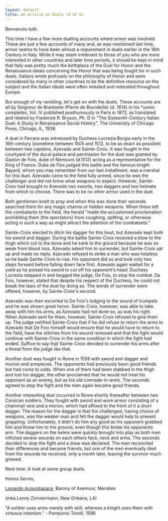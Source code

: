 ```yaml
---
layout: default
title: An Article on Duels (4 of 6)
---
```


Benvenuto tutti.

This time I have a few more dueling accounts where armor was
involved. These are just a few accounts of many and, as was
mentioned last time, armor seems to have been almost a
requirement in duels earlier in the 16th Century in Italy.
While it may seem irrelevant to those of you who are more
interested in other countries and later time periods, it
should be kept in mind that Italy was pretty much the birthplace
of the Duel for Honor and the Renaissance ideals concerning
the Honor that was being fought for in such duels. Italians
wrote profusely on the philosophy of Honor and were considered
by many in other countries to be the definitive resource on
the subject and the Italian ideals were often imitated and
reiterated throughout Europe.

But enough of my rambling, let's get on with the duels.
These accounts are all by Seigneur de Brantome (Pierre
de Bourdeille) (d. 1614) in his *uvres completes, Vol.
IV published posthumously in Paris in 1873, as translated
and related by Frederick R. Bryson, Ph. D in "The
Sixteenth-Century Italian Duel: A Study in Renaissance
Social History", The University of Chicago Press, Chicago, IL, 1938.

A duel in Ferrara was witnessed by Duchess Lucrezia Borgia
early in the 16th century (sometime between 1505 and 1512,
to be as exact as possible) between two captains, Azevado
and Sainte-Croix. It was fought in the courtyard of the
ducal palace and permission for the duel was granted by
Gaston de Foix, duke of Nemours (d.1512) acting as a
representative for the King of France. Duke de Foix
judged this battle and the famous knight Bayard, whom
you may remember from our last installment, was a marshal
for this duel. Azevado came to the field fully armed, since
he was the challenger and did not know what weapons to expect.
However, Sainte-Croix had brought to Azevado two swords, two
daggers and two helmets from which to choose. There was to
be no other armor used in the duel. 

Both gentlemen knelt to pray and when this was done their
seconds searched them for any magic charms or hidden weapons.
When these left the combatants to the field, the herald "made
the accustomed proclamation prohibiting them (the spectators)
from coughing, spitting, or otherwise acting in such a way as
might attract the attention of the combatants."

Sainte-Croix elected to ditch his dagger for this bout, but
Azevado kept both his sword and dagger. During the battle
Sainte-Croix received a blow to the thigh which cut to the
bone and he sank to the ground because he was so weak from
blood loss. Azevado asked him to surrender, but Sainte-Croix
sat up and made no reply. Azevado refused to strike a man who
was helpless so he bade Sainte-Croix to rise. His opponent
did so and took only two steps forward before falling down
face first. Azevado again waited for a yield as he poised
his sword to cut off his opponent's head. Duchess Lucrezia
stepped in and begged the judge, De Foix, to stop the
combat. De Foix, however, stated that despite his respect
of the Duchess, he could not break the laws of the duel
by doing so. The words of surrender were offered, however,
by Sainte-Croix's second.

Azevado was then escorted to De Foix's lodging to the sound
of trumpets and he was shown great honor. Sainte-Croix,
however, was able to take away with him his arms, as Azevado
had not done so, as was his right. When Azevado sent for them,
however, Sainte-Croix refused to give them up. The judge
notified Sainte-Croix that if he did refuse to return the
arms to Azevado that De Foix himself would ensure that he
would have to return to the field, have the stitches from
his wound removed and that the fight would continue with
Sainte-Croix in the same condition in which the fight had
ended. Suffice to say that Sainte-Croix decided to surrender
his arms after a threat from the judge like that.

Another duel was fought in Rome in 1559 with sword and dagger
and morion and armpieces.  The opponents had previously been
good friends but had come to odds. When one of them had been
stabbed in the thigh and lost his dagger, the other proclaimed
that he would not treat his opponent as an enemy, but as his
old comrade-in-arms. The seconds agreed to stop the fight and
the men again became good friends.

Another interesting duel occurred in Rome shortly thereafter
between two Corsican soldiers. They fought with sword and
wore armor consisting of a chainmail vest and a morion, which
had affixed to the front of it a short dagger. The reason
for the dagger is that the challenged, having choice of weapons,
was the weaker man and felt the dagger would help to prevent
grappling. Unfortunately, it didn't do him any good as his
opponent grabbed him and threw him to the ground, even though
this broke his opponents arm. The daggers on the helms were
quickly brought into play as both men inflicted severe wounds
on each others face, neck and arms. The seconds decided to
stop the fight and a draw was declared. The men reconciled
their differences and became friends, but one of the men
eventually died from the wounds he received, only a month
later, leaving the survivor much grieved.

Next time: A look at some group duels.

Honos Servio,

[Lionardo Acquistapace](mailto:zarlor@acm.org), Barony of Axemoor, Meridies

(mka Lenny Zimmermann, New Orleans, LA)

"A soldier uses arms merely with skill, whereas a knight uses them with virtuous intention."   - Pomponio Torelli, 1596.
